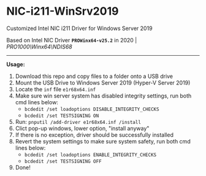 # NIC-i211-WinSrv2019
Customized Intel NIC i211 Driver for Windows Server 2019

Based on Intel NIC Driver **`PROWinx64-v25.2`** in 2020 | *PRO1000\Winx64\NDIS68*

---
**Usage:**

1. Download this repo and copy files to a folder onto a USB drive
2. Mount the USB Drive to Windows Server 2019 (Hyper-V Server 2019)
3. Locate the `inf` file `e1r68x64.inf`
4. Make sure win server system has disabled integrity settings, run both cmd lines below:
   - `bcdedit /set loadoptions DISABLE_INTEGRITY_CHECKS`
   - `bcdedit /set TESTSIGNING ON`
5. Run: `pnputil /add-driver e1r68x64.inf /install`
6. Clict pop-up windows, lower option, "install anyway"
7. If there is no exception, driver should be successfully installed
8. Revert the system settings to make sure system safety, run both cmd lines below:
   - `bcdedit /set loadoptions ENABLE_INTEGRITY_CHECKS`
   - `bcdedit /set TESTSIGNING OFF`
9. Done!
